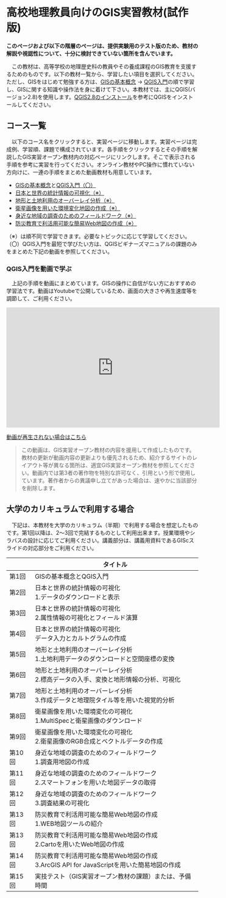 # 高校地理教員向けのGIS実習教材(試作版)

**このページおよび以下の階層のページは、提供実験用のテスト版のため、教材の解説や視認性について、十分に検討できていない箇所を含んでいます。**

　この教材は、高等学校の地理歴史科の教員やその養成課程のGIS教育を支援するためのものです。以下の教材一覧から、学習したい項目を選択してください。ただし、GISをはじめて勉強する方は、[GISの基本概念](../01_GISの基本概念/GISの基本概念.md) → [QGIS入門](../QGISビギナーズマニュアル/QGISビギナーズマニュアル.md)の順で学習し、GISに関する知識や操作法を身に着けて下さい。本教材では、主にQGIS(バージョン2.8)を使用します。[QGIS2.8のインストール](https://github.com/gis-oer/gis-oer/blob/master/install/q2.8install.md)を参考にQGISをインストールしてください。

## コース一覧
　以下のコース名をクリックすると、実習ページに移動します。実習ページは完成例、学習順、課題で構成されています。各手順をクリックするとその手順を解説したGIS実習オープン教材内の対応ページにリンクします。そこで表示される手順を参考に実習を行ってください。オンライン教材やPC操作に慣れていない方向けに、一連の手順をまとめた動画教材も用意しています。
　
- [GISの基本概念](../01_GISの基本概念/GISの基本概念.md)と[QGIS入門（〇）](../QGISビギナーズマニュアル/QGISビギナーズマニュアル.md)
- [日本と世界の統計情報の可視化（※）](./日本と世界の統計情報の可視化.md)
- [地形と土地利用のオーバーレイ分析（※）](./地形と土地利用のオーバーレイ分析.md)
- [衛星画像を用いた環境変化地図の作成（※）](./衛星画像を用いた環境変化地図の作成.md)
- [身近な地域の調査のためのフィールドワーク（※）](./fieldwork.md)
- [防災教育で利活用可能な簡易Web地図の作成（※）](./webmap.md)

（※）は順不同で学習できます。必要なトピックに応じて学習してください。
（〇）QGIS入門を最短で学びたい方は、QGISビギナーズマニュアルの課題のみをまとめた下記の動画を参照してください。


### QGIS入門を動画で学ぶ
　上記の手順を動画にまとめています。GISの操作に自信がない方におすすめの学習法です。動画はYoutubeで公開しているため、画面の大きさや再生速度等を調節して、ご利用ください。
<div style = "text-align: center;">
<iframe width="560" height="315" src="https://www.youtube.com/embed/xWmSe04Ubl4" frameborder="0" allow="autoplay; encrypted-media" allowfullscreen></iframe></div>

[動画が再生されない場合はこちら](https://youtu.be/xWmSe04Ubl4)

> この動画は、GIS実習オープン教材の内容を援用して作成したものです。教材の更新が動画内容の更新よりも優先されるため、紹介するサイトのレイアウト等が異なる箇所は、適宜GIS実習オープン教材を参照してください。動画内では第3者の著作物を特別な許可なく、引用という形で使用しています。著作者からの異議申し立てがあった場合は、速やかに当該部分を削除します。


## 大学のカリキュラムで利用する場合
　下記は、本教材を大学のカリキュラム（半期）で利用する場合を想定したものです。第1回以降は、2～3回で完結するものとして利用出来ます。授業環境やシラバスの設計に応じてご利用ください。講義部分は、講義用資料であるGIScスライドの対応部分をご利用ください。

||タイトル|
|---|---|
|第1回|GISの基本概念とQGIS入門|
|第2回|日本と世界の統計情報の可視化<br>1.データのダウンロードと表示|
|第3回|日本と世界の統計情報の可視化<br>2.属性情報の可視化とフィールド演算|
|第4回|日本と世界の統計情報の可視化<br>データ入力とカルトグラムの作成|
|第5回|地形と土地利用のオーバーレイ分析<br>1.土地利用データのダウンロードと空間座標の変換|
|第6回|地形と土地利用のオーバーレイ分析<br>2.標高データの入手、変換と地形情報の分析、可視化|
|第7回|地形と土地利用のオーバーレイ分析<br>3.作成データと地理院タイル等を用いた視覚的分析|
|第8回|衛星画像を用いた環境変化の可視化<br>1.MultiSpecと衛星画像のダウンロード|
|第9回|衛星画像を用いた環境変化の可視化<br>2.衛星画像のRGB合成とベクトルデータの作成|
|第10回|身近な地域の調査のためのフィールドワーク<br>1.調査用地図の作成|
|第11回|身近な地域の調査のためのフィールドワーク<br>2.スマートフォンを用いた地図データの取得|
|第12回|身近な地域の調査のためのフィールドワーク<br>3.調査結果の可視化|
|第13回|防災教育で利活用可能な簡易Web地図の作成<br>1.WEB地図ツールの紹介|
|第13回|防災教育で利活用可能な簡易Web地図の作成<br>2.Cartoを用いたWeb地図の作成|
|第14回|防災教育で利活用可能な簡易Web地図の作成<br>3.ArcGIS API for JavaScriptを用いた簡易地図の作成|
|第15回|実技テスト（GIS実習オープン教材の課題）または、予備時間|

[GISオープン教材について]:../README.md
[GIS実習用基礎教材一覧]:../README.md
[GISの基本概念]:../01_GISの基本概念/GISの基本概念.md
[QGISビギナーズマニュアル]:../QGISビギナーズマニュアル/QGISビギナーズマニュアル.md
[GRASSビギナーズマニュアル]:../GRASSビギナーズマニュアル/GRASSビギナーズマニュアル.md
[リモートセンシングとその解析]:../06_リモートセンシングとその解析/リモートセンシングとその解析.md
[既存データの地図データと属性データ]:../07_既存データの地図データと属性データ/既存データの地図データと属性データ.md
[空間データ]:../08_空間データ/空間データ.md
[空間データベース]:../09_空間データベース/空間データベース.md
[空間データの統合・修正]:../10_空間データの統合・修正/空間データの統合・修正.md
[基本的な空間解析]:../11_基本的な空間解析/基本的な空間解析.md
[ネットワーク分析]:../12_ネットワーク分析/ネットワーク分析.md
[領域分析]:../13_領域分析/領域分析.md
[点データの分析]:../14_点データの分析/点データの分析.md
[ラスタデータの分析]:../15_ラスタデータの分析/ラスタデータの分析.md
[傾向面分析]:../16_傾向面分析/傾向面分析.md
[空間的自己相関]:../17_空間的自己相関/空間的自己相関.md
[空間補間]:../18_空間補間/空間補間.md
[空間相関分析]:../19_空間相関分析/空間相関分析.md
[空間分析におけるスケール]:../20_空間分析におけるスケール/空間分析におけるスケール.md
[視覚的伝達]:../21_視覚的伝達/視覚的伝達.md
[参加型GISと社会貢献]:../26_参加型GISと社会貢献/参加型GISと社会貢献.md
[python初級]:../python初級/python初級.md
[インターネットの活用に関する教材]:../インターネットの活用/README.md
[Carto]:../インターネットの活用/Carto/Carto.md
[Cesium]:../インターネットの活用/Cesium/Cesium.md
[Googleマイマップ]:../インターネットの活用/Googleマイマップ/Googleマイマップ.md
[Leaflet]:../インターネットの活用/Leaflet/Leaflet.md
[ArcGIS API for JavaScript]:../インターネットの活用/arcgisapi4js/arcgisapi4js.md
[OpenLayers]:../インターネットの活用/OpenLayers/OpenLayers.md
[地理院地図]:../インターネットの活用/地理院地図/地理院地図.md
[D3.js]:../インターネットの活用/D3.js/D3.js.md
[GitHubビギナーズマニュアル]:../インターネットの活用/GitHubビギナーズマニュアル/GitHubビギナーズマニュアル.md
[CZML]:../インターネットの活用/CZML/CZML.md
[KML]:../インターネットの活用/KML/KML.md
[GeoJSON]:../インターネットの活用/GeoJSON/GeoJSON.md
[地図タイル（ラスタ）]:../インターネットの活用/rastertile/rastertile.md
[GISと関連した機材の活用]:../機材の活用/README.md
[UAV]:../機材の活用/UAV/uav.md
[3Dプリンタ]:../機材の活用/3Dプリンタ/3Dプリンタ.md
[スマートフォン]:../機材の活用/スマートフォン/スマートフォン.md
[タブレット]:../機材の活用/タブレット/タブレット.md
[課題ページ（全14回）]:../課題/README.md
[地形環境分析のためのQGIS入門]:../課題/1day実習コース/1day実習コース.md
[第1回・GIS入門]:../課題/課題_GIS入門.md
[第2回・既存データの地図データと属性データ]:../課題/課題_既存データの地図データと属性データ.md
[第3回・空間データ]:../課題/課題_空間データ.md
[第4回・空間データの統合・修正]:../課題/課題_空間データの統合・修正.md
[第5回・視覚的伝達]:../課題/課題_視覚的伝達.md
[第6回・基本的な空間解析]:../課題/課題_基本的な空間解析.md
[第7回・ネットワーク分析]:../課題/課題_ネットワーク分析.md
[第8回・領域分析]:../課題/課題_領域分析.md
[第9回・点データの分析]:../課題/課題_点データの分析.md
[第10回・空間データベース]:../課題/課題_空間データベース.md
[第11回・ラスタデータの分析]:../課題/課題_ラスタデータの分析.md
[第12回・空間補間]:../課題/課題_空間補間.md
[第13回・リモートセンシングとその解析]:../課題/課題_リモートセンシングとその解析.md
[第14回・参加型GISと社会貢献]:../課題/課題_参加型GISと社会貢献.md
[高校教員向け教材]:../高校教員向け教材/README.md
[日本と世界の統計情報の可視化]:../高校教員向け教材/日本と世界の統計情報の可視化.md
[地形と土地利用のオーバーレイ分析]:../高校教員向け教材/地形と土地利用のオーバーレイ分析.md
[衛星画像を用いた環境変化地図の作成]:../高校教員向け教材/衛星画像を用いた環境変化地図の作成.md
[身近な地域の調査のためのフィールドワーク]:../高校教員向け教材/fieldwork.md
[防災教育で利活用可能な簡易Web地図の作成]:../高校教員向け教材/webmap.md
[講義用教材]:../既存資料/README.md
[本プロジェクトについて]:../本プロジェクトについて.md
[利用規約]:../利用規約.md
[教材編集について]:../教材編集について.md
[その他のライセンスについて]:../その他のライセンスについて.md
[よくある質問とエラー]:../よくある質問とエラー/よくある質問とエラー.md
[用語集]:../用語集/用語集.md

